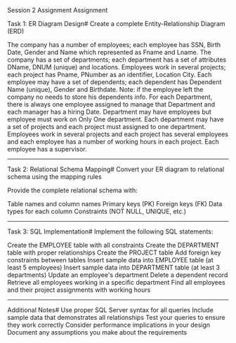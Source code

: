 Session 2 Assignment
Assignment

Task 1: ER Diagram Design#
Create a complete Entity-Relationship Diagram (ERD)

The company has a number of employees; each employee has SSN, Birth Date, Gender and Name which represented as Fname and Lname.
The company has a set of departments; each department has a set of attributes DName, DNUM (unique) and locations.
Employees work in several projects; each project has Pname, PNumber as an identifier, Location City.
Each employee may have a set of dependents; each dependent has Dependent Name (unique), Gender and Birthdate. Note: if the employee left the company no needs to store his dependents info.
For each Department, there is always one employee assigned to manage that Department and each manager has a hiring Date.
Department may have employees but employee must work on Only One department.
Each department may have a set of projects and each project must assigned to one department.
Employees work in several projects and each project has several employees and each employee has a number of working hours in each project.
Each employee has a supervisor.
_________________________________________________________________________
Task 2: Relational Schema Mapping#
Convert your ER diagram to relational schema using the mapping rules

Provide the complete relational schema with:

Table names and column names
Primary keys (PK)
Foreign keys (FK)
Data types for each column
Constraints (NOT NULL, UNIQUE, etc.)
____________________________________________________________________________
Task 3: SQL Implementation#
Implement the following SQL statements:

Create the EMPLOYEE table with all constraints
Create the DEPARTMENT table with proper relationships
Create the PROJECT table
Add foreign key constraints between tables
Insert sample data into EMPLOYEE table (at least 5 employees)
Insert sample data into DEPARTMENT table (at least 3 departments)
Update an employee's department
Delete a dependent record
Retrieve all employees working in a specific department
Find all employees and their project assignments with working hours
_________________________________________________________________________
Additional Notes#
Use proper SQL Server syntax for all queries
Include sample data that demonstrates all relationships
Test your queries to ensure they work correctly
Consider performance implications in your design
Document any assumptions you make about the requirements
